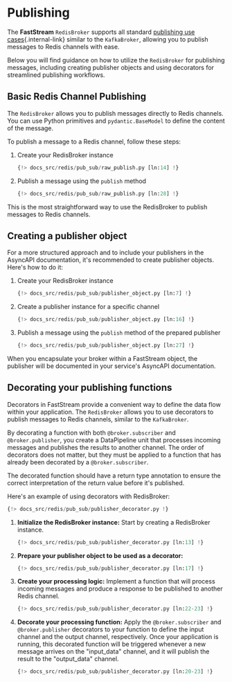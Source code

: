 # Publishing

The **FastStream** `RedisBroker` supports all standard [publishing use cases](../../getting-started/publishing/index.md){.internal-link} similar to the `KafkaBroker`, allowing you to publish messages to Redis channels with ease.

Below you will find guidance on how to utilize the `RedisBroker` for publishing messages, including creating publisher objects and using decorators for streamlined publishing workflows.

## Basic Redis Channel Publishing

The `RedisBroker` allows you to publish messages directly to Redis channels. You can use Python primitives and `pydantic.BaseModel` to define the content of the message.

To publish a message to a Redis channel, follow these steps:

1. Create your RedisBroker instance

    ```python linenums="1"
    {!> docs_src/redis/pub_sub/raw_publish.py [ln:14] !}
    ```

2. Publish a message using the `publish` method

    ```python linenums="1"
    {!> docs_src/redis/pub_sub/raw_publish.py [ln:28] !}
    ```

This is the most straightforward way to use the RedisBroker to publish messages to Redis channels.

## Creating a publisher object

For a more structured approach and to include your publishers in the AsyncAPI documentation, it's recommended to create publisher objects. Here's how to do it:

1. Create your RedisBroker instance

    ```python linenums="1"
    {!> docs_src/redis/pub_sub/publisher_object.py [ln:7] !}
    ```

2. Create a publisher instance for a specific channel

    ```python linenums="1"
    {!> docs_src/redis/pub_sub/publisher_object.py [ln:16] !}
    ```

3. Publish a message using the `publish` method of the prepared publisher

    ```python linenums="1"
    {!> docs_src/redis/pub_sub/publisher_object.py [ln:27] !}
    ```

When you encapsulate your broker within a FastStream object, the publisher will be documented in your service's AsyncAPI documentation.

## Decorating your publishing functions

Decorators in FastStream provide a convenient way to define the data flow within your application. The `RedisBroker` allows you to use decorators to publish messages to Redis channels, similar to the `KafkaBroker`.

By decorating a function with both `@broker.subscriber` and `@broker.publisher`, you create a DataPipeline unit that processes incoming messages and publishes the results to another channel. The order of decorators does not matter, but they must be applied to a function that has already been decorated by a `@broker.subscriber`.

The decorated function should have a return type annotation to ensure the correct interpretation of the return value before it's published.

Here's an example of using decorators with RedisBroker:

```python linenums="1"
{!> docs_src/redis/pub_sub/publisher_decorator.py !}
```

1. **Initialize the RedisBroker instance:** Start by creating a RedisBroker instance.

    ```python linenums="1"
    {!> docs_src/redis/pub_sub/publisher_decorator.py [ln:13] !}
    ```

2. **Prepare your publisher object to be used as a decorator:**

    ```python linenums="1"
    {!> docs_src/redis/pub_sub/publisher_decorator.py [ln:17] !}
    ```

3. **Create your processing logic:** Implement a function that will process incoming messages and produce a response to be published to another Redis channel.

    ```python linenums="1"
    {!> docs_src/redis/pub_sub/publisher_decorator.py [ln:22-23] !}
    ```

4. **Decorate your processing function:** Apply the `@broker.subscriber` and `@broker.publisher` decorators to your function to define the input channel and the output channel, respectively. Once your application is running, this decorated function will be triggered whenever a new message arrives on the "input_data" channel, and it will publish the result to the "output_data" channel.

    ```python linenums="1"
    {!> docs_src/redis/pub_sub/publisher_decorator.py [ln:20-23] !}
    ```
